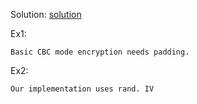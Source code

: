 Solution: [solution](./crypto.py) 

Ex1:
```
Basic CBC mode encryption needs padding.
```
Ex2:
```
Our implementation uses rand. IV
```

